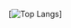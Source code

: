 [![Top Langs](https://github-readme-stats.vercel.app/api/top-langs/?username=Lt1Gt0&langs_count=8)]
